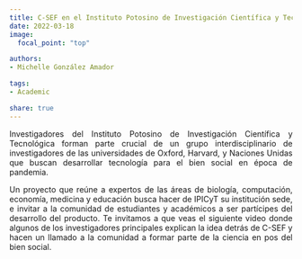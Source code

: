 ```yaml
---
title: C-SEF en el Instituto Potosino de Investigación Científica y Tecnológica!
date: 2022-03-18
image:
  focal_point: "top"

authors:
- Michelle González Amador

tags:
- Academic

share: true
---
```


<p style='text-align: justify'>Investigadores del Instituto Potosino de Investigación Científica y Tecnológica forman parte crucial de un grupo interdisciplinario de investigadores de las universidades de Oxford, Harvard, y Naciones Unidas que buscan desarrollar tecnología para el bien social en época de pandemia.</p>

<!--more-->

<p style='text-align: justify'>Un proyecto que reúne a expertos de las áreas de biología, computación, economía, medicina y educación busca hacer de IPICyT su institución sede, e invitar a la comunidad de estudiantes y académicos a ser partícipes
del desarrollo del producto. Te invitamos a que veas el siguiente video donde algunos de los investigadores principales explican la idea detrás de C-SEF y hacen un llamado a la comunidad a formar parte de la ciencia en pos del bien social. </p>

<!--
<ul class="share">
  <li>
    <a href="https://twitter.com/intent/tweet?url=https://www.c-sef.com/post/video-de-invitacion/" target="_blank" rel="noopener" class="share-btn-twitter" aria-label="twitter">
      <i class="fab fa-twitter"></i>
    </a>
  </li>
  <li>
    <a href="https://www.facebook.com/sharer.php?u=https://www.c-sef.com/post/video-de-invitacion/" target="_blank" rel="noopener" class="share-btn-facebook" aria-label="facebook">
      <i class="fab fa-facebook"></i>
    </a>
  <li>
    <a href="https://www.linkedin.com/shareArticle?url=https://www.c-sef.com/post/video-de-invitacion/" target="_blank" rel="noopener" class="share-btn-linkedin" aria-label="linkedin-in">
      <i class="fab fa-linkedin-in"></i>
    </a>
  </li>
  <li>
    <a href="whatsapp://send?text=C%20SEF%20WEBSITE%20https://www.c-sef.com/post/video-de-invitacion/" target="_blank" rel="noopener" class="share-btn-whatsapp" aria-label="whatsapp">
      <i class="fab fa-whatsapp"></i>
    </a>
  </li>
</ul>
--!>